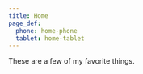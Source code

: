 ```yaml
---
title: Home
page_def:
  phone: home-phone
  tablet: home-tablet
---
```


These are a few of my favorite things.
